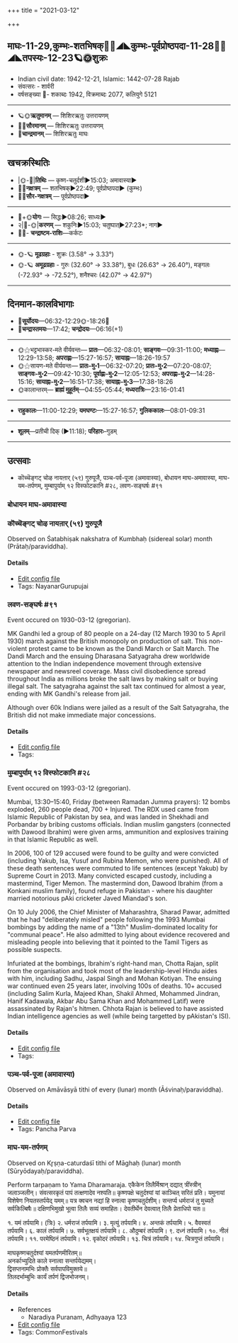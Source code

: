 +++
title = "2021-03-12"

+++
## माघः-11-29,कुम्भः-शतभिषक्🌛🌌◢◣कुम्भः-पूर्वप्रोष्ठपदा-11-28🌌🌞◢◣तपस्यः-12-23🪐🌞शुक्रः
- Indian civil date: 1942-12-21, Islamic: 1442-07-28 Rajab
- संवत्सरः - शार्वरी
- वर्षसङ्ख्या 🌛- शकाब्दः 1942, विक्रमाब्दः 2077, कलियुगे 5121
___________________
- 🪐🌞**ऋतुमानम्** — शिशिरऋतुः उत्तरायणम्
- 🌌🌞**सौरमानम्** — शिशिरऋतुः उत्तरायणम्
- 🌛**चान्द्रमानम्** — शिशिरऋतुः माघः
___________________


## खचक्रस्थितिः
- |🌞-🌛|**तिथिः** — कृष्ण-चतुर्दशी►15:03; अमावास्या►  
- 🌌🌛**नक्षत्रम्** — शतभिषक्►22:49; पूर्वप्रोष्ठपदा► (कुम्भः)  
- 🌌🌞**सौर-नक्षत्रम्** — पूर्वप्रोष्ठपदा►  
___________________
- 🌛+🌞**योगः** — सिद्धः►08:26; साध्यः►  
- २|🌛-🌞|**करणम्** — शकुनिः►15:03; चतुष्पात्►27:23*; नाग►  
- 🌌🌛- **चन्द्राष्टम-राशिः**—कर्कटः  
___________________
- 🌞-🪐 **मूढग्रहाः** - शुक्रः (3.58° → 3.33°)
- 🌞-🪐 **अमूढग्रहाः** - गुरुः (32.60° → 33.38°), बुधः (26.63° → 26.40°), मङ्गलः (-72.93° → -72.52°), शनैश्चरः (42.07° → 42.97°)
___________________


## दिनमान-कालविभागाः
- 🌅**सूर्योदयः**—06:32-12:29🌞️-18:26🌇  
- 🌛**चन्द्रास्तमयः**—17:42; **चन्द्रोदयः**—06:16(+1)  
___________________
- 🌞⚝भट्टभास्कर-मते वीर्यवन्तः— **प्रातः**—06:32-08:01; **साङ्गवः**—09:31-11:00; **मध्याह्नः**—12:29-13:58; **अपराह्णः**—15:27-16:57; **सायाह्नः**—18:26-19:57  
- 🌞⚝सायण-मते वीर्यवन्तः— **प्रातः-मु॰1**—06:32-07:20; **प्रातः-मु॰2**—07:20-08:07; **साङ्गवः-मु॰2**—09:42-10:30; **पूर्वाह्णः-मु॰2**—12:05-12:53; **अपराह्णः-मु॰2**—14:28-15:16; **सायाह्नः-मु॰2**—16:51-17:38; **सायाह्नः-मु॰3**—17:38-18:26  
- 🌞कालान्तरम्— **ब्राह्मं मुहूर्तम्**—04:55-05:44; **मध्यरात्रिः**—23:16-01:41  
___________________
- **राहुकालः**—11:00-12:29; **यमघण्टः**—15:27-16:57; **गुलिककालः**—08:01-09:31  
___________________
- **शूलम्**—प्रतीची दिक् (►11:18); **परिहारः**–गुडम्  
___________________

## उत्सवाः
- कॊच्चॆङ्गट् चोऴ नायऩार् (५९) गुरुपूजै, पञ्च-पर्व-पूजा (अमावास्या), बोधायन माघ-अमावास्या, माघ-यम-तर्पणम्, मुम्बापुर्याम् १२ विस्फोटकानि #२८, लवण-सङ्घर्षः #९१
### बोधायन माघ-अमावास्या
### कॊच्चॆङ्गट् चोऴ नायऩार् (५९) गुरुपूजै

Observed on Śatabhiṣak nakshatra of Kumbhaḥ (sidereal solar) month (Prātaḥ/paraviddha). 



#### Details
- [Edit config file](https://github.com/jyotisham/adyatithi/blob/master/mahApuruSha/nAyanAr/sidereal_solar_month/nakshatra/11/24/kocceGgaT_cOzha_nAyan2Ar_%2859%29_gurupUjai.toml)
- Tags: NayanarGurupujai


### लवण-सङ्घर्षः #९१

Event occured on 1930-03-12 (gregorian). 

MK Gandhi led a group of 80 people on a 24-day (12 March 1930 to 5 April 1930) march against the British monopoly on production of salt. This non-violent protest came to be known as the Dandi March or Salt March. The Dandi March and the ensuing Dharasana Satyagraha drew worldwide attention to the Indian independence movement through extensive newspaper and newsreel coverage. Mass civil disobedience spread throughout India as millions broke the salt laws by making salt or buying illegal salt. The satyagraha against the salt tax continued for almost a year, ending with MK Gandhi's release from jail.

Although over 60k Indians were jailed as a result of the Salt Satyagraha, the British did not make immediate major concessions.

#### Details
- [Edit config file](https://github.com/jyotisham/adyatithi/blob/master/mahApuruSha/xatra-later/gregorian/day/03/12/lavaNa-sangharShaH.toml)
- Tags: 


### मुम्बापुर्याम् १२ विस्फोटकानि #२८

Event occured on 1993-03-12 (gregorian). 

Mumbai, 13:30–15:40, Friday (between Ramadan Jumma prayers): 12 bombs exploded, 260 people dead, 700 + Injured. The RDX used came from Islamic Republic of Pakistan by sea, and was landed in Shekhadi and Porbandar by bribing customs officials. Indian muslim gangsters (connected with Dawood Ibrahim) were given arms, ammunition and explosives training in that Islamic Republic as well.

In 2006, 100 of 129 accused were found to be guilty and were convicted (including Yakub, Isa, Yusuf and Rubina Memon, who were punished). All of these death sentences were commuted to life sentences (except Yakub) by Supreme Court in 2013. Many convicted escaped custody, including a mastermind, Tiger Memon. The mastermind don, Dawood Ibrahim (from a Konkani muslim family), found refuge in Pakistan - where his daughter married notorious pAki cricketer Javed Miandad's son. 

On 10 July 2006, the Chief Minister of Maharashtra, Sharad Pawar, admitted that he had "deliberately misled" people following the 1993 Mumbai bombings by adding the name of a "13th" Muslim-dominated locality for "communal peace". He also admitted to lying about evidence recovered and misleading people into believing that it pointed to the Tamil Tigers as possible suspects.

Infuriated at the bombings, Ibrahim's right-hand man, Chotta Rajan, split from the organisation and took most of the leadership-level Hindu aides with him, including Sadhu, Jaspal Singh and Mohan Kotiyan. The ensuing war continued even 25 years later, involving 100s of deaths. 10+ accused (including Salim Kurla, Majeed Khan, Shakil Ahmed, Mohammed Jindran, Hanif Kadawala, Akbar Abu Sama Khan and Mohammed Latif) were assassinated by Rajan's hitmen. Chhota Rajan is believed to have assisted Indian intelligence agencies as well (while being targetted by pAkistan's ISI).

#### Details
- [Edit config file](https://github.com/jyotisham/adyatithi/blob/master/mahApuruSha/xatra-later/gregorian/day/03/12/mumbApuryAm_12_visphoTakAni.toml)
- Tags: 


### पञ्च-पर्व-पूजा (अमावास्या)

Observed on Amāvāsyā tithi of every (lunar) month (Āśvinaḥ/paraviddha). 



#### Details
- [Edit config file](https://github.com/jyotisham/adyatithi/blob/master/devatA/devIparva/lunar_month/tithi/00/30/pancha-parva-1.toml)
- Tags: Pancha Parva


### माघ-यम-तर्पणम्

Observed on Kr̥ṣṇa-caturdaśī tithi of Māghaḥ (lunar) month (Sūryōdayaḥ/paraviddha). 

Perform tarpaṇam to Yama Dharamaraja.
एकैकेन तिलैर्मिश्रान् दद्यात् त्रींस्त्रीन् जलाञ्जलीन्।
संवत्सरकृतं पापं तत्क्षणादेव नश्यति॥
कृष्णपक्षे चतुर्दश्यां यां काञ्चित् सरितं प्रति।
यमुनायां विशेषेण नियतस्तर्पयेद् यमम्॥
यत्र क्वचन नद्यां हि स्नात्वा कृष्णचतुर्दशीम्।
सन्तर्प्य धर्मराजं तु मुच्यते सर्वकिल्बिषैः॥
दक्षिणभिमुखो भूत्वा तिलैः सव्यं समाहितः।
देवतीर्थेन देवत्वात् तिलैः प्रेताधिपो यतः॥

१. यमं तर्पयामि। (त्रिः)
२. धर्मराजं तर्पयामि।
३. मृत्युं तर्पयामि।
४. अन्तकं तर्पयामि।
५. वैवस्वतं तर्पयामि।
६. कालं तर्पयामि।
७. सर्वभूतक्षयं तर्पयामि।
८. औदुम्बरं तर्पयामि।
९. दध्नं तर्पयामि।
१०. नीलं तर्पयामि।
११. परमेष्ठिनं तर्पयामि।
१२. वृकोदरं तर्पयामि।
१३. चित्रं तर्पयामि।
१४. चित्रगुप्तं तर्पयामि।

माघकृष्णचतुर्दश्यां यमतर्पणमीरितम्॥  
अनर्काभ्युदिते काले स्नात्वा सन्तर्पयेद्यमम्।  
द्विसप्तनामभिः प्रोक्तैः सर्वपापविमुक्तये॥  
तिलदर्भाम्बुभिः कार्यं तर्पणं द्विजभोजनम्।



#### Details
- References
  - Naradiya Puranam, Adhyaaya 123
- [Edit config file](https://github.com/jyotisham/adyatithi/blob/master/devatA/pitR/lunar_month/tithi/11/29/yamatarpaNam.toml)
- Tags: CommonFestivals


